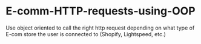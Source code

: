 # E-comm-HTTP-requests-using-OOP
Use object oriented to call the right http request depending on what type of E-com store the user is connected to (Shopify, Lightspeed, etc.)
